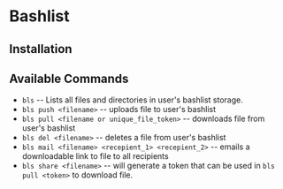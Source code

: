 # Bashlist 

## Installation

## Available Commands

* `bls` -- Lists all files and directories in user's bashlist storage.
* `bls push <filename>` -- uploads file to user's bashlist
* `bls pull <filename or unique_file_token>` -- downloads file from user's bashlist
* `bls del <filename>` -- deletes a file from user's bashlist
* `bls mail <filename> <recepient_1> <recepient_2>` -- emails a downloadable link to file to all recipients
* `bls share <filename>` -- will generate a token that can be used in `bls pull <token>` to download file.


